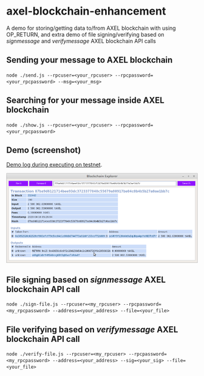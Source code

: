 # axel-blockchain-enhancement

A demo for storing/getting data to/from AXEL blockchain with using OP_RETURN, and extra demo of file signing/verifying based on *signmessage* and *verifymessage* AXEL blockchain API calls

## Sending your message to AXEL blockchain

`node ./send.js --rpcuser=<your_rpcuser> --rpcpassword=<your_rpcpassword> --msg=<your_msg>`

## Searching for your message inside AXEL blockchain

`node ./show.js --rpcuser=<your_rpcuser> --rpcpassword=<your_rpcpassword>`

## Demo (screenshot)

[Demo log during executing on testnet](demo-testnet.md).

![Block with embedded message inside](demo-testnet.png)

## File signing based on *signmessage* AXEL blockchain API call
`node ./sign-file.js --rpcuser=<my_rpcuser> --rpcpassword=<my_rpcpassword> --address=<your_address> --file=<your_file>`

## File verifying based on *verifymessage* AXEL blockchain API call
`node ./verify-file.js --rpcuser=<my_rpcuser> --rpcpassword=<my_rpcpassword> --address=<your_address> --sig=<your_sig> --file=<your_file>`
